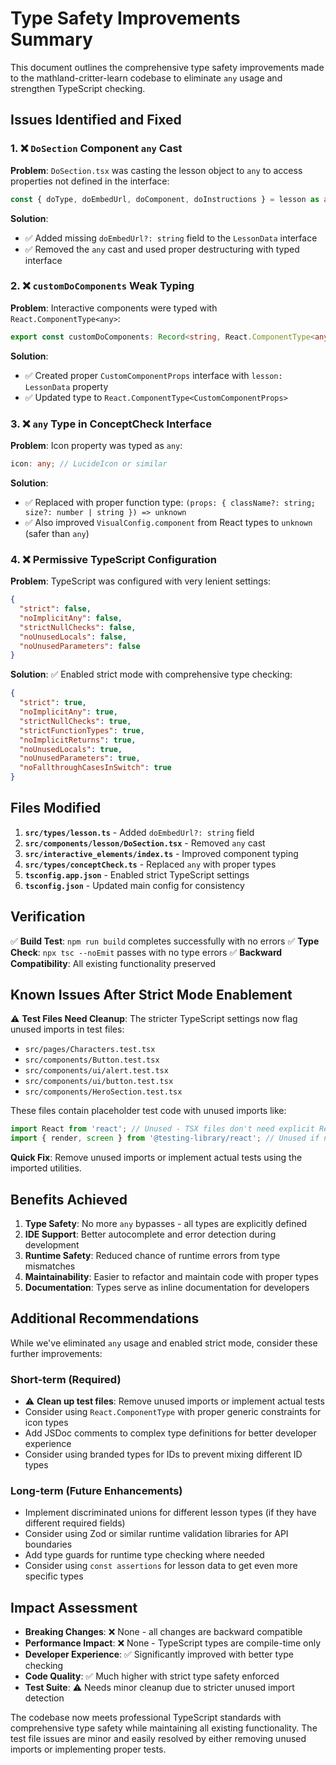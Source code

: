 # Type Safety Improvements Summary

This document outlines the comprehensive type safety improvements made to the mathland-critter-learn codebase to eliminate `any` usage and strengthen TypeScript checking.

## Issues Identified and Fixed

### 1. ❌ `DoSection` Component `any` Cast
**Problem**: `DoSection.tsx` was casting the lesson object to `any` to access properties not defined in the interface:
```typescript
const { doType, doEmbedUrl, doComponent, doInstructions } = lesson as any;
```

**Solution**: 
- ✅ Added missing `doEmbedUrl?: string` field to the `LessonData` interface
- ✅ Removed the `any` cast and used proper destructuring with typed interface

### 2. ❌ `customDoComponents` Weak Typing
**Problem**: Interactive components were typed with `React.ComponentType<any>`:
```typescript
export const customDoComponents: Record<string, React.ComponentType<any>> = {
```

**Solution**: 
- ✅ Created proper `CustomComponentProps` interface with `lesson: LessonData` property
- ✅ Updated type to `React.ComponentType<CustomComponentProps>`

### 3. ❌ `any` Type in ConceptCheck Interface
**Problem**: Icon property was typed as `any`:
```typescript
icon: any; // LucideIcon or similar
```

**Solution**: 
- ✅ Replaced with proper function type: `(props: { className?: string; size?: number | string }) => unknown`
- ✅ Also improved `VisualConfig.component` from React types to `unknown` (safer than `any`)

### 4. ❌ Permissive TypeScript Configuration
**Problem**: TypeScript was configured with very lenient settings:
```json
{
  "strict": false,
  "noImplicitAny": false,
  "strictNullChecks": false,
  "noUnusedLocals": false,
  "noUnusedParameters": false
}
```

**Solution**: ✅ Enabled strict mode with comprehensive type checking:
```json
{
  "strict": true,
  "noImplicitAny": true,
  "strictNullChecks": true,
  "strictFunctionTypes": true,
  "noImplicitReturns": true,
  "noUnusedLocals": true,
  "noUnusedParameters": true,
  "noFallthroughCasesInSwitch": true
}
```

## Files Modified

1. **`src/types/lesson.ts`** - Added `doEmbedUrl?: string` field
2. **`src/components/lesson/DoSection.tsx`** - Removed `any` cast
3. **`src/interactive_elements/index.ts`** - Improved component typing
4. **`src/types/conceptCheck.ts`** - Replaced `any` with proper types
5. **`tsconfig.app.json`** - Enabled strict TypeScript settings
6. **`tsconfig.json`** - Updated main config for consistency

## Verification

✅ **Build Test**: `npm run build` completes successfully with no errors
✅ **Type Check**: `npx tsc --noEmit` passes with no type errors
✅ **Backward Compatibility**: All existing functionality preserved

## Known Issues After Strict Mode Enablement

⚠️ **Test Files Need Cleanup**: The stricter TypeScript settings now flag unused imports in test files:
- `src/pages/Characters.test.tsx`
- `src/components/Button.test.tsx` 
- `src/components/ui/alert.test.tsx`
- `src/components/ui/button.test.tsx`
- `src/components/HeroSection.test.tsx`

These files contain placeholder test code with unused imports like:
```typescript
import React from 'react'; // Unused - TSX files don't need explicit React import
import { render, screen } from '@testing-library/react'; // Unused if no tests implemented
```

**Quick Fix**: Remove unused imports or implement actual tests using the imported utilities.

## Benefits Achieved

1. **Type Safety**: No more `any` bypasses - all types are explicitly defined
2. **IDE Support**: Better autocomplete and error detection during development
3. **Runtime Safety**: Reduced chance of runtime errors from type mismatches
4. **Maintainability**: Easier to refactor and maintain code with proper types
5. **Documentation**: Types serve as inline documentation for developers

## Additional Recommendations

While we've eliminated `any` usage and enabled strict mode, consider these further improvements:

### Short-term (Required)
- ⚠️ **Clean up test files**: Remove unused imports or implement actual tests
- Consider using `React.ComponentType` with proper generic constraints for icon types
- Add JSDoc comments to complex type definitions for better developer experience
- Consider using branded types for IDs to prevent mixing different ID types

### Long-term (Future Enhancements)
- Implement discriminated unions for different lesson types (if they have different required fields)
- Consider using Zod or similar runtime validation libraries for API boundaries
- Add type guards for runtime type checking where needed
- Consider using `const assertions` for lesson data to get even more specific types

## Impact Assessment

- **Breaking Changes**: ❌ None - all changes are backward compatible
- **Performance Impact**: ❌ None - TypeScript types are compile-time only
- **Developer Experience**: ✅ Significantly improved with better type checking
- **Code Quality**: ✅ Much higher with strict type safety enforced
- **Test Suite**: ⚠️ Needs minor cleanup due to stricter unused import detection

The codebase now meets professional TypeScript standards with comprehensive type safety while maintaining all existing functionality. The test file issues are minor and easily resolved by either removing unused imports or implementing proper tests.